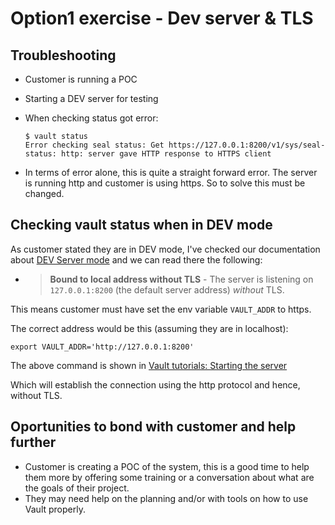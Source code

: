 # Option1 exercise - Dev server & TLS

## Troubleshooting

- Customer is running a POC
- Starting a DEV server for testing
- When checking status got error:

  ```
  $ vault status
  Error checking seal status: Get https://127.0.0.1:8200/v1/sys/seal-status: http: server gave HTTP response to HTTPS client
  ```
- In terms of error alone, this is quite a straight forward error. The server is running http and customer is using https. So to solve this must be changed.

## Checking vault status when in DEV mode

As customer stated they are in DEV mode, I've checked our documentation about [DEV Server mode](https://developer.hashicorp.com/vault/docs/concepts/dev-server) and we can read there the following:

* > **Bound to local address without TLS** - The server is listening on `127.0.0.1:8200` (the default server address) *without* TLS.
  >

This means customer must have set the env variable `VAULT_ADDR` to https. 

The correct address would be this (assuming they are in localhost):

`export VAULT_ADDR='http://127.0.0.1:8200'`

The above command is shown in [Vault tutorials: Starting the server](https://developer.hashicorp.com/vault/tutorials/getting-started/getting-started-dev-server)

Which will establish the connection using the http protocol and hence, without TLS.

## Oportunities to bond with customer and help further

- Customer is creating a POC of the system, this is a good time to help them more by offering some training or a conversation about what are the goals of their project.
- They may need help on the planning and/or with tools on how to use Vault properly.
